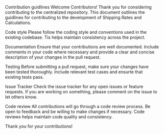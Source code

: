 Contribution guidlines
Welcome Contributors!
Thank you for considering contributing to the centralized repository. This document outlines the guidlines for contributing to the development of Shipping Rates and Calculations.

Code style
Please follow the coding style and conventions used in the existing codebase. Tis helps maintain consistency across the project.

Documentation
Ensure that your contributions are well documented. Include comments in your code where necessary and provide a clear and concise description of your changes in the pull request.

Testing
Before submitting a pull request, make sure your changes have been tested thoroughly. Include relevant test cases and ensurte that existing tests pass.

Issue Tracker
Check the issue tracker for any open issues or feature requests. If you are working on something, please comment on the issue to let others know.

Code review
All contributions will go through a code review process. Be open to feedback and be willing to make changes if necessary. Code reviews helps maintain code quality and consistency.

Thank you for your contributions!
